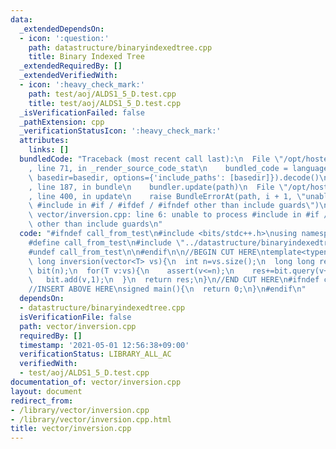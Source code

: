 ```yaml
---
data:
  _extendedDependsOn:
  - icon: ':question:'
    path: datastructure/binaryindexedtree.cpp
    title: Binary Indexed Tree
  _extendedRequiredBy: []
  _extendedVerifiedWith:
  - icon: ':heavy_check_mark:'
    path: test/aoj/ALDS1_5_D.test.cpp
    title: test/aoj/ALDS1_5_D.test.cpp
  _isVerificationFailed: false
  _pathExtension: cpp
  _verificationStatusIcon: ':heavy_check_mark:'
  attributes:
    links: []
  bundledCode: "Traceback (most recent call last):\n  File \"/opt/hostedtoolcache/Python/3.9.4/x64/lib/python3.9/site-packages/onlinejudge_verify/documentation/build.py\"\
    , line 71, in _render_source_code_stat\n    bundled_code = language.bundle(stat.path,\
    \ basedir=basedir, options={'include_paths': [basedir]}).decode()\n  File \"/opt/hostedtoolcache/Python/3.9.4/x64/lib/python3.9/site-packages/onlinejudge_verify/languages/cplusplus.py\"\
    , line 187, in bundle\n    bundler.update(path)\n  File \"/opt/hostedtoolcache/Python/3.9.4/x64/lib/python3.9/site-packages/onlinejudge_verify/languages/cplusplus_bundle.py\"\
    , line 400, in update\n    raise BundleErrorAt(path, i + 1, \"unable to process\
    \ #include in #if / #ifdef / #ifndef other than include guards\")\nonlinejudge_verify.languages.cplusplus_bundle.BundleErrorAt:\
    \ vector/inversion.cpp: line 6: unable to process #include in #if / #ifdef / #ifndef\
    \ other than include guards\n"
  code: "#ifndef call_from_test\n#include <bits/stdc++.h>\nusing namespace std;\n\n\
    #define call_from_test\n#include \"../datastructure/binaryindexedtree.cpp\"\n\
    #undef call_from_test\n\n#endif\n\n//BEGIN CUT HERE\ntemplate<typename T>\nlong\
    \ long inversion(vector<T> vs){\n  int n=vs.size();\n  long long res=0;\n  BIT<T>\
    \ bit(n);\n  for(T v:vs){\n    assert(v<=n);\n    res+=bit.query(v+1,n+1);\n \
    \   bit.add(v,1);\n  }\n  return res;\n}\n//END CUT HERE\n#ifndef call_from_test\n\
    //INSERT ABOVE HERE\nsigned main(){\n  return 0;\n}\n#endif\n"
  dependsOn:
  - datastructure/binaryindexedtree.cpp
  isVerificationFile: false
  path: vector/inversion.cpp
  requiredBy: []
  timestamp: '2021-05-01 12:56:38+09:00'
  verificationStatus: LIBRARY_ALL_AC
  verifiedWith:
  - test/aoj/ALDS1_5_D.test.cpp
documentation_of: vector/inversion.cpp
layout: document
redirect_from:
- /library/vector/inversion.cpp
- /library/vector/inversion.cpp.html
title: vector/inversion.cpp
---
```

